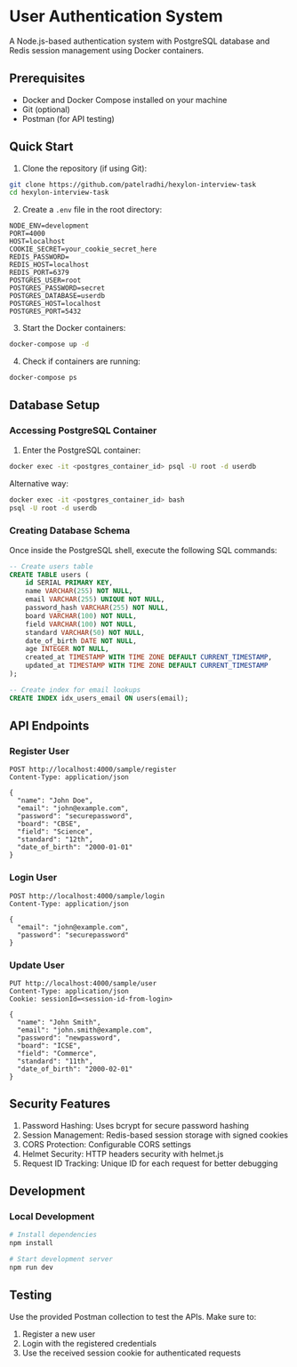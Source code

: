# User Authentication System

A Node.js-based authentication system with PostgreSQL database and Redis session management using Docker containers.

## Prerequisites

- Docker and Docker Compose installed on your machine
- Git (optional)
- Postman (for API testing)

## Quick Start

1. Clone the repository (if using Git):

```bash
git clone https://github.com/patelradhi/hexylon-interview-task
cd hexylon-interview-task
```

2. Create a `.env` file in the root directory:

```env
NODE_ENV=development
PORT=4000
HOST=localhost
COOKIE_SECRET=your_cookie_secret_here
REDIS_PASSWORD=
REDIS_HOST=localhost
REDIS_PORT=6379
POSTGRES_USER=root
POSTGRES_PASSWORD=secret
POSTGRES_DATABASE=userdb
POSTGRES_HOST=localhost
POSTGRES_PORT=5432
```

3. Start the Docker containers:

```bash
docker-compose up -d
```

4. Check if containers are running:

```bash
docker-compose ps
```

## Database Setup

### Accessing PostgreSQL Container

1. Enter the PostgreSQL container:

```bash
docker exec -it <postgres_container_id> psql -U root -d userdb
```

Alternative way:

```bash
docker exec -it <postgres_container_id> bash
psql -U root -d userdb
```

### Creating Database Schema

Once inside the PostgreSQL shell, execute the following SQL commands:

```sql
-- Create users table
CREATE TABLE users (
    id SERIAL PRIMARY KEY,
    name VARCHAR(255) NOT NULL,
    email VARCHAR(255) UNIQUE NOT NULL,
    password_hash VARCHAR(255) NOT NULL,
    board VARCHAR(100) NOT NULL,
    field VARCHAR(100) NOT NULL,
    standard VARCHAR(50) NOT NULL,
    date_of_birth DATE NOT NULL,
    age INTEGER NOT NULL,
    created_at TIMESTAMP WITH TIME ZONE DEFAULT CURRENT_TIMESTAMP,
    updated_at TIMESTAMP WITH TIME ZONE DEFAULT CURRENT_TIMESTAMP
);

-- Create index for email lookups
CREATE INDEX idx_users_email ON users(email);
```

## API Endpoints

### Register User

```http
POST http://localhost:4000/sample/register
Content-Type: application/json

{
  "name": "John Doe",
  "email": "john@example.com",
  "password": "securepassword",
  "board": "CBSE",
  "field": "Science",
  "standard": "12th",
  "date_of_birth": "2000-01-01"
}
```

### Login User

```http
POST http://localhost:4000/sample/login
Content-Type: application/json

{
  "email": "john@example.com",
  "password": "securepassword"
}
```

### Update User

```http
PUT http://localhost:4000/sample/user
Content-Type: application/json
Cookie: sessionId=<session-id-from-login>

{
  "name": "John Smith",
  "email": "john.smith@example.com",
  "password": "newpassword",
  "board": "ICSE",
  "field": "Commerce",
  "standard": "11th",
  "date_of_birth": "2000-02-01"
}
```

## Security Features

1. Password Hashing: Uses bcrypt for secure password hashing
2. Session Management: Redis-based session storage with signed cookies
3. CORS Protection: Configurable CORS settings
4. Helmet Security: HTTP headers security with helmet.js
5. Request ID Tracking: Unique ID for each request for better debugging

## Development

### Local Development

```bash
# Install dependencies
npm install

# Start development server
npm run dev
```

## Testing

Use the provided Postman collection to test the APIs. Make sure to:

1. Register a new user
2. Login with the registered credentials
3. Use the received session cookie for authenticated requests
